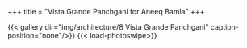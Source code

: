 +++
title = "Vista Grande Panchgani for Aneeq Bamla"
+++

{{< gallery dir="img/architecture/8 Vista Grande Panchgani" caption-position="none"/>}} {{< load-photoswipe>}}